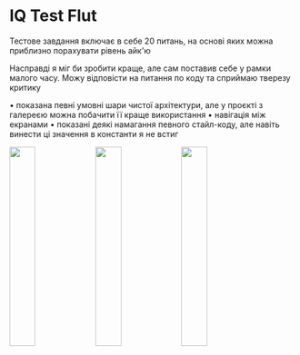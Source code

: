 # IQ Test Flut

Тестове завдання включає в себе 20 питань, на основі яких можна приблизно порахувати рівень айк'ю

Насправді я міг би зробити краще, але сам поставив себе у рамки малого часу. Можу відповісти на питання
по коду та сприймаю тверезу критику

• показана певні умовні шари чистої архітектури, але у проєкті з галереєю можна побачити її краще використання
• навігація між екранами
• показані деякі намагання певного стайл-коду, але навіть винести ці значення в константи я не встиг


<img src="https://i.imgur.com/0lV3ulE.png"  width="30%" height="30%"><img src="https://i.imgur.com/Q4e9noE.png"  width="30%" height="30%"><img src="https://i.imgur.com/ccakviZ.png"  width="30%" height="30%">
